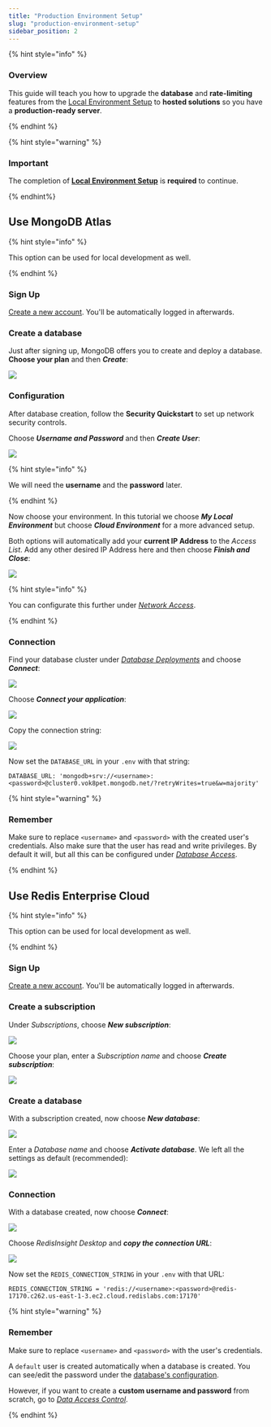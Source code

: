 ```yaml
---
title: "Production Environment Setup"
slug: "production-environment-setup"
sidebar_position: 2
---
```


{% hint style="info" %}

### Overview

This guide will teach you how to upgrade the **database** and **rate-limiting** features from the [Local Environment Setup](https://v1docs.moralis.io/moralis-dapp/getting-started/self-hosting-moralis-server/local-environment-setup) to **hosted solutions** so you have a **production-ready server**.

{% endhint %}

{% hint style="warning" %}

### Important

The completion of [**Local Environment Setup**](https://v1docs.moralis.io/moralis-dapp/getting-started/self-hosting-moralis-server/local-environment-setup) is **required** to continue.

{% endhint%}

## Use MongoDB Atlas

{% hint style="info" %}

This option can be used for local development as well.

{% endhint %}

### Sign Up

[Create a new account](https://account.mongodb.com/account/register). You'll be automatically logged in afterwards.

### Create a database

Just after signing up, MongoDB offers you to create and deploy a database. **Choose your plan** and then **_Create_**:

![](images/database-1.webp)

### Configuration

After database creation, follow the **Security Quickstart** to set up network security controls.

Choose **_Username and Password_** and then **_Create User_**:

![](images/database-2.webp)

{% hint style="info" %}

We will need the **username** and the **password** later.

{% endhint %}

Now choose your environment. In this tutorial we choose **_My Local Environment_** but choose **_Cloud Environment_** for a more advanced setup.

Both options will automatically add your **current IP Address** to the _Access List_. Add any other desired IP Address here and then choose **_Finish and Close_**:

![](images/database-3.webp)

{% hint style="info" %}

You can configurate this further under [_Network Access_](https://cloud.mongodb.com/v2/63ef51b2ca3fd8321c7a3817#/security/network/accessList).

{% endhint %}

### Connection

Find your database cluster under [_Database Deployments_](https://cloud.mongodb.com/v2/63ef51b2ca3fd8321c7a3817#/clusters) and choose **_Connect_**:

![](images/database-4.webp)

Choose **_Connect your application_**:

![](images/database-5.webp)

Copy the connection string:

![](images/database-6.webp)

Now set the `DATABASE_URL` in your `.env` with that string:

```shell
DATABASE_URL: 'mongodb+srv://<username>:<password>@cluster0.vok8pet.mongodb.net/?retryWrites=true&w=majority'
```

{% hint style="warning" %}

### Remember

Make sure to replace `<username>` and `<password>` with the created user's credentials. Also make sure that the user has read and write privileges. By default it will, but all this can be configured under [_Database Access_](https://cloud.mongodb.com/v2/63ef51b2ca3fd8321c7a3817#/security/database/users).

{% endhint %}

## Use Redis Enterprise Cloud

{% hint style="info" %}

This option can be used for local development as well.

{% endhint %}

### Sign Up

[Create a new account](https://redis.com/try-free/). You'll be automatically logged in afterwards.

### Create a subscription

Under _Subscriptions_, choose **_New subscription_**:

![](images/redis-1.webp)

Choose your plan, enter a _Subscription name_ and choose **_Create subscription_**:

![](images/redis-2.webp)

### Create a database

With a subscription created, now choose **_New database_**:

![](images/redis-3.webp)

Enter a _Database name_ and choose **_Activate database_**. We left all the settings as default (recommended):

![](images/redis-4.webp)

### Connection

With a database created, now choose **_Connect_**:

![](images/redis-5.webp)

Choose _RedisInsight Desktop_ and **_copy the connection URL_**:

![](images/redis-6.webp)

Now set the `REDIS_CONNECTION_STRING` in your `.env` with that URL:

```shell
REDIS_CONNECTION_STRING = 'redis://<username>:<password>@redis-17170.c262.us-east-1-3.ec2.cloud.redislabs.com:17170'
```

{% hint style="warning" %}

### Remember

Make sure to replace `<username>` and `<password>` with the user's credentials.

A `default` user is created automatically when a database is created. You can see/edit the password under the [database's configuration](https://app.redislabs.com/#/databases).

However, if you want to create a **custom username and password** from scratch, go to [_Data Access Control_](https://app.redislabs.com/#/data-access-control/users).

{% endhint %}
